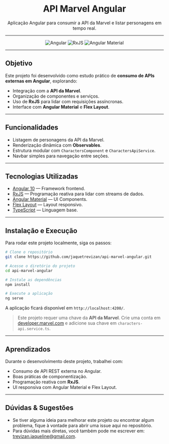 <h1 align="center"> API Marvel Angular</h1>
<p align="center">Aplicação Angular para consumir a API da Marvel e listar personagens em tempo real.</p>

---

<p align="center">
  <img src="https://img.shields.io/badge/Angular-10-DD0031?logo=angular" alt="Angular">
  <img src="https://img.shields.io/badge/RxJS-6.6-purple?logo=reactivex" alt="RxJS">
  <img src="https://img.shields.io/badge/Material-UI-blue?logo=angular" alt="Angular Material">
</p>

---

## Objetivo

Este projeto foi desenvolvido como estudo prático de **consumo de APIs externas em Angular**, explorando:
- Integração com a **API da Marvel**.
- Organização de componentes e serviços.
- Uso de **RxJS** para lidar com requisições assíncronas.
- Interface com **Angular Material** e **Flex Layout**.

---

## Funcionalidades

- Listagem de personagens da API da Marvel.  
- Renderização dinâmica com **Observables**.  
- Estrutura modular com `CharactersComponent` e `CharactersApiService`.  
- Navbar simples para navegação entre seções.  

---

## Tecnologias Utilizadas

- [Angular 10](https://angular.io/) — Framework frontend.  
- [RxJS](https://rxjs.dev/) — Programação reativa para lidar com streams de dados.  
- [Angular Material](https://material.angular.io/) — UI Components.  
- [Flex Layout](https://github.com/angular/flex-layout) — Layout responsivo.  
- [TypeScript](https://www.typescriptlang.org/) — Linguagem base.  

---

## Instalação e Execução

Para rodar este projeto localmente, siga os passos:

```bash
# Clone o repositório
git clone https://github.com/jaquetrevizan/api-marvel-angular.git

# Acesse o diretório do projeto
cd api-marvel-angular

# Instale as dependências
npm install

# Execute a aplicação
ng serve
````

A aplicação ficará disponível em `http://localhost:4200/`.

> Este projeto requer uma chave da **API da Marvel**.
> Crie uma conta em [developer.marvel.com](https://developer.marvel.com/) e adicione sua chave em `characters-api.service.ts`.

---

## Aprendizados

Durante o desenvolvimento deste projeto, trabalhei com:

* Consumo de API REST externa no Angular.
* Boas práticas de componentização.
* Programação reativa com **RxJS**.
* UI responsiva com Angular Material e Flex Layout.

---

## Dúvidas & Sugestões

- Se tiver alguma ideia para melhorar este projeto ou encontrar algum problema, fique à vontade para abrir uma issue aqui no repositório.
- Para dúvidas mais diretas, você também pode me escrever em: trevizan.jaqueline@gmail.com.
